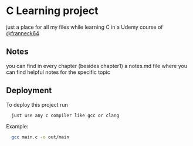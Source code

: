 # C Learning project

just a place for all my files while learning C in a Udemy course of [@franneck64](https://github.com/franneck94)

## Notes

you can find in every chapter (besides chapter1) a notes.md file where you can find helpful notes for the specific topic

## Deployment

To deploy this project run

```bash
  just use any c compiler like gcc or clang
```

Example:

```bash
  gcc main.c -o out/main
```
